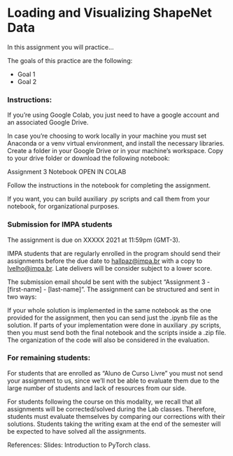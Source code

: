 # Loading and Visualizing ShapeNet Data

In this assignment you will practice...

The goals of this practice are the following:

* Goal 1
* Goal 2

### Instructions:
If you’re using Google Colab, you just need to have a google account and an associated Google Drive. 

In case you’re choosing to work locally in your machine you must set Anaconda or a venv virtual environment, and install the necessary libraries. Create a folder in your Google Drive or in your machine’s workspace. Copy to your drive folder or download the following notebook:

Assignment 3 Notebook
OPEN IN COLAB

Follow the instructions in the notebook for completing the assignment.

If you want, you can build auxiliary .py scripts and call them from your notebook, for organizational purposes.

### Submission for IMPA students
The assignment is due on XXXXX 2021 at 11:59pm (GMT-3).

IMPA students that are regularly enrolled in the program should send their assignments before the due date to hallpaz@impa.br with a copy to lvelho@impa.br. Late delivers will be consider subject to a lower score.

The submission email should be sent with the subject “Assignment 3 - [first-name] - [last-name]”. The assignment can be structured and sent in two ways:

If your whole solution is implemented in the same notebook as the one provided for the assignment, then you can send just the .ipynb file as the solution.
If parts of your implementation were done in auxiliary .py scripts, then you must send both the final notebook and the scripts inside a .zip file.
The organization of the code will also be considered in the evaluation.

### For remaining students:
For students that are enrolled as “Aluno de Curso Livre” you must not send your assignment to us, since we’ll not be able to evaluate them due to the large number of students and lack of resources from our side.

For students following the course on this modality, we recall that all assignments will be corrected/solved during the Lab classes. Therefore, students must evaluate themselves by comparing our corrections with their solutions. Students taking the writing exam at the end of the semester will be expected to have solved all the assignments.

References:
Slides: Introduction to PyTorch class.
<!--stackedit_data:
eyJoaXN0b3J5IjpbLTY4Mzk1ODc0OF19
-->